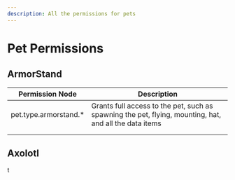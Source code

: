 ```yaml
---
description: All the permissions for pets
---
```


# Pet Permissions

## ArmorStand

| Permission Node        | Description                                                                                            |
| ---------------------- | ------------------------------------------------------------------------------------------------------ |
| pet.type.armorstand.\* | Grants full access to the pet, such as spawning the pet, flying, mounting, hat, and all the data items |
|                        |                                                                                                        |
|                        |                                                                                                        |

## Axolotl

t
